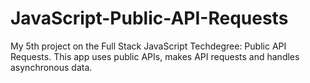 # JavaScript-Public-API-Requests
 My 5th project on the Full Stack JavaScript Techdegree: Public API Requests. This app uses public APIs, makes API requests and handles asynchronous data.
